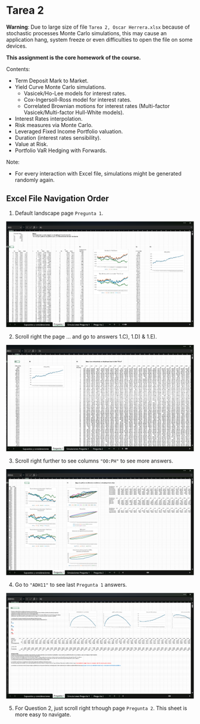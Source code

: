 # Tarea 2


**Warning**: Due to large size of file `Tarea 2, Oscar Herrera.xlsx` because of stochastic processes Monte Carlo simulations, this may cause an application hang, system freeze or even difficulties to open the file on some devices.

**This assignment is the core homework of the course.**

Contents:
- Term Deposit Mark to Market.
- Yield Curve Monte Carlo simulations.
    - Vasicek/Ho-Lee models for interest rates.
    - Cox-Ingersoll-Ross model for interest rates.
    - Correlated Brownian motions for interest rates (Multi-factor Vasicek/Multi-factor Hull-White models).
- Interest Rates interpolation.
- Risk measures via Monte Carlo.
- Leveraged Fixed Income Portfolio valuation.
- Duration (interest rates sensibility).
- Value at Risk.
- Portfolio VaR Hedging with Forwards.

Note:
- For every interaction with Excel file, simulations might be generated randomly again.



## Excel File Navigation Order

1. Default landscape page `Pregunta 1`.

![scr_1](README_imgs/screenshot_1.png)

2. Scroll right the page ... and go to answers 1.C), 1.D) & 1.E).

![scr_2](README_imgs/screenshot_2.png)

3. Scroll right further to see columns `"OO:PH"` to see more answers.

![scr_3](README_imgs/screenshot_3.png)

4. Go to `"ADH11"` to see last `Pregunta 1` answers.

![scr_4](README_imgs/screenshot_4.png)

5. For Question 2, just scroll right trhough page `Pregunta 2`. This sheet is more easy to navigate.


